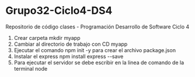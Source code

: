 # Grupo32-Ciclo4-DS4
Repositorio de código clases - Programación Desarrollo de Software Ciclo 4

1. Crear carpeta mkdir myapp
2. Cambiar al directorio de trabajo con CD myapp
3. Ejecutar el comando npm init -y para crear el archivo package.json
4. Instalar el express npm install express --save
5. Para ejecutar el servidor se debe escribir en la linea de comando de la terminal node <nombre archivo.js>
